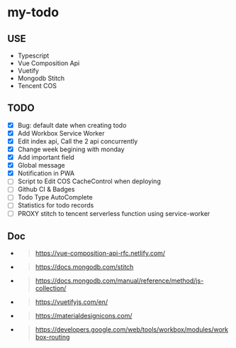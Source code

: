 # my-todo

## USE

- Typescript
- Vue Composition Api
- Vuetify
- Mongodb Stitch
- Tencent COS

## TODO

- [x] Bug: default date when creating todo
- [x] Add Workbox Service Worker
- [x] Edit index api, Call the 2 api concurrently
- [x] Change week begining with monday
- [x] Add important field
- [x] Global message
- [x] Notification in PWA
- [ ] Script to Edit COS CacheControl when deploying
- [ ] Github CI & Badges
- [ ] Todo Type AutoComplete
- [ ] Statistics for todo records
- [ ] PROXY stitch to tencent serverless function using service-worker

## Doc

- > https://vue-composition-api-rfc.netlify.com/
- > https://docs.mongodb.com/stitch
- > https://docs.mongodb.com/manual/reference/method/js-collection/
- > https://vuetifyjs.com/en/
- > https://materialdesignicons.com/
- > https://developers.google.com/web/tools/workbox/modules/workbox-routing
